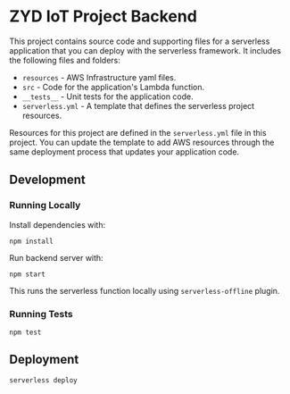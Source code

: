 # ZYD IoT Project Backend

This project contains source code and supporting files for a serverless application that you can deploy with the serverless framework. It includes the following files and folders:

- `resources` - AWS Infrastructure yaml files.
- `src` - Code for the application's Lambda function.
- `__tests__` - Unit tests for the application code. 
- `serverless.yml` - A template that defines the serverless project resources.

Resources for this project are defined in the `serverless.yml` file in this project. You can update the template to add AWS resources through the same deployment process that updates your application code.


## Development

### Running Locally

Install dependencies with:

```
npm install
```

Run backend server with:

```
npm start
```

This runs the serverless function locally using `serverless-offline` plugin.

### Running Tests
```
npm test
```


## Deployment

```
serverless deploy
```
